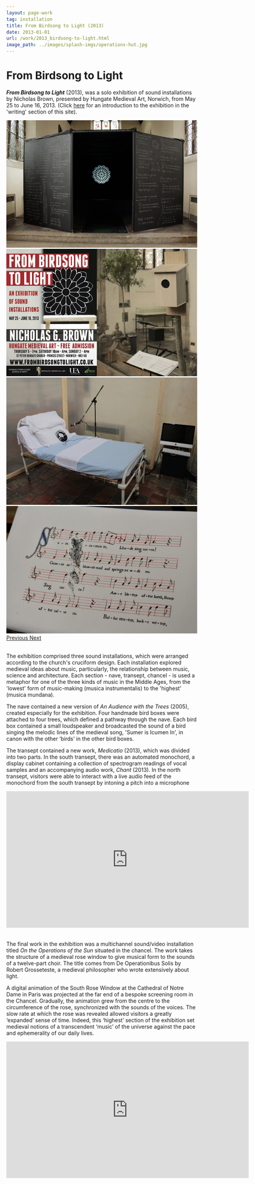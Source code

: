 ```yaml
---
layout: page-work
tag: installation
title: From Birdsong to Light (2013)
date: 2013-01-01
url: /work/2013_birdsong-to-light.html
image_path: ../images/splash-imgs/operations-hut.jpg
---
```

# From Birdsong to Light

_**From Birdsong to Light**_ (2013), was a solo exhibition of sound installations by Nicholas Brown, presented by Hungate Medieval Art, Norwich, from May 25 to June 16, 2013. (Click [here](./writing-works/birdsong.html) for an introduction to the exhibition in the 'writing' section of this site).

<div id="carouselExampleFade" class="carousel slide carousel-fade" data-ride="carousel">
  <div class="carousel-inner">
    <div class="carousel-item active">
      <img src="/images/birdsong/birdsong1.jpg" class="d-block w-80" alt="...">
    </div>
    <div class="carousel-item">
      <img src="/images/birdsong/birdsong2.jpg" class="d-block w-80" alt="...">
    </div>
      <div class="carousel-item">
        <img src="/images/birdsong/birdsong3.jpg" class="d-block w-80" alt="...">
      </div>
        <div class="carousel-item">
          <img src="/images/birdsong/birdsong4.jpg" class="d-block w-80" alt="...">
        </div>
  </div>
  <a class="carousel-control-prev" href="#carouselExampleFade" role="button" data-slide="prev">
    <span class="carousel-control-prev-icon" aria-hidden="true"></span>
    <span class="sr-only">Previous</span>
  </a>
  <a class="carousel-control-next" href="#carouselExampleFade" role="button" data-slide="next">
    <span class="carousel-control-next-icon" aria-hidden="true"></span>
    <span class="sr-only">Next</span>
  </a>
</div>
<br>

The exhibition comprised three sound installations, which were arranged according to the church's cruciform design. Each installation explored medieval ideas about music, particularly, the relationship between music, science and architecture.  Each section - nave, transept, chancel - is used a metaphor for one of the three kinds of music in the Middle Ages, from the 'lowest' form of music-making (musica instrumentalis) to the 'highest' (musica mundana).

The nave contained a new version of *An Audience with the Trees* (2005), created especially for the exhibition. Four handmade bird boxes were attached to four trees, which defined a pathway through the nave. Each bird box contained a small loudspeaker and broadcasted the sound of a bird singing the melodic lines of the medieval song, 'Sumer is Icumen In', in canon with the other ‘birds’ in the other bird boxes.

The transept contained a new work, *Medicatio* (2013), which was divided into two parts. In the south transept, there was an automated monochord, a display cabinet containing a collection of spectrogram readings of vocal samples and an accompanying audio work, *Chant* (2013). In the north transept, visitors were able to interact with a live audio feed of the monochord from the south transept by intoning a pitch into a microphone

<iframe src="https://player.vimeo.com/video/74045016" width="640" height="360" frameborder="0" allow="autoplay; fullscreen" allowfullscreen></iframe>

<br>The final work in the exhibition was a multichannel sound/video installation titled *On the Operations of the Sun* situated in the chancel. The work takes the structure of a medieval rose window to give musical form to the sounds of a twelve-part choir. The title comes from De Operationibus Solis by Robert Grosseteste, a medieval philosopher who wrote extensively about light.

A digital animation of the South Rose Window at the Cathedral of Notre Dame in Paris was projected at the far end of a bespoke screening room in the Chancel. Gradually, the animation grew from the centre to the circumference of the rose, synchronized with the sounds of the voices. The slow rate at which the rose was revealed allowed visitors a greatly ‘expanded’ sense of time. Indeed, this ‘highest’ section of the exhibition set medieval notions of a transcendent ‘music’ of the universe against the pace and ephemerality of our daily lives.

<iframe src="https://player.vimeo.com/video/152104802" width="640" height="360" frameborder="0" allow="autoplay; fullscreen" allowfullscreen></iframe>
